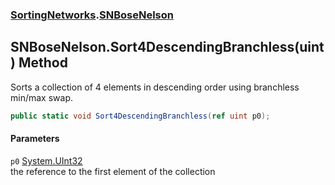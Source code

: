 ### [SortingNetworks](./SortingNetworks.md 'SortingNetworks').[SNBoseNelson](./SortingNetworks-SNBoseNelson.md 'SortingNetworks.SNBoseNelson')
## SNBoseNelson.Sort4DescendingBranchless(uint) Method
Sorts a collection of 4 elements in descending order using branchless min/max swap.  
```csharp
public static void Sort4DescendingBranchless(ref uint p0);
```
#### Parameters
<a name='SortingNetworks-SNBoseNelson-Sort4DescendingBranchless(uint)-p0'></a>
`p0` [System.UInt32](https://docs.microsoft.com/en-us/dotnet/api/System.UInt32 'System.UInt32')  
the reference to the first element of the collection  
  
